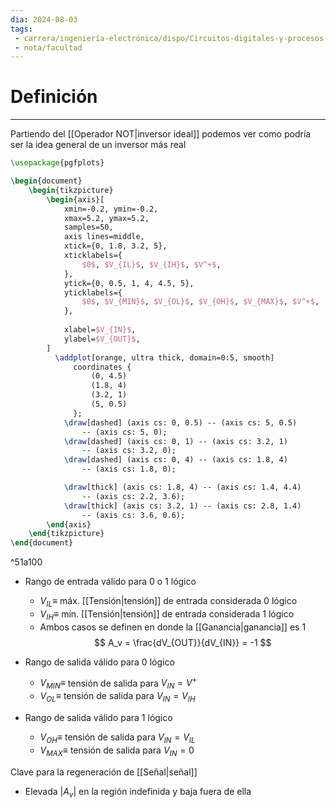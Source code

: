 ```yaml
---
dia: 2024-08-03
tags: 
 - carrera/ingeniería-electrónica/dispo/Circuitos-digitales-y-procesos-de-fabricación-CMOS
 - nota/facultad
---
```

# Definición
---
Partiendo del [[Operador NOT|inversor ideal]] podemos ver como podría ser la idea general de un inversor más real

```tikz
\usepackage{pgfplots}

\begin{document}
	\begin{tikzpicture}
		\begin{axis}[
			xmin=-0.2, ymin=-0.2,
			xmax=5.2, ymax=5.2, 
			samples=50,
			axis lines=middle,
			xtick={0, 1.8, 3.2, 5},
			xticklabels={
				$0$, $V_{IL}$, $V_{IH}$, $V^+$,
			},			
			ytick={0, 0.5, 1, 4, 4.5, 5},
			yticklabels={
				$0$, $V_{MIN}$, $V_{OL}$, $V_{OH}$, $V_{MAX}$, $V^+$,
			},
			
			xlabel=$V_{IN}$,
			ylabel=$V_{OUT}$,
		]
		  \addplot[orange, ultra thick, domain=0:5, smooth] 
			  coordinates { 
				  (0, 4.5) 
				  (1.8, 4) 
				  (3.2, 1)
				  (5, 0.5)
			  };
			\draw[dashed] (axis cs: 0, 0.5) -- (axis cs: 5, 0.5)
				-- (axis cs: 5, 0);
			\draw[dashed] (axis cs: 0, 1) -- (axis cs: 3.2, 1)
				-- (axis cs: 3.2, 0);
			\draw[dashed] (axis cs: 0, 4) -- (axis cs: 1.8, 4)
				-- (axis cs: 1.8, 0);

			\draw[thick] (axis cs: 1.8, 4) -- (axis cs: 1.4, 4.4)
				-- (axis cs: 2.2, 3.6);
			\draw[thick] (axis cs: 3.2, 1) -- (axis cs: 2.8, 1.4)
				-- (axis cs: 3.6, 0.6);
		\end{axis}
	\end{tikzpicture}
\end{document}
```

^51a100

* Rango de entrada válido para $0$ o $1$ lógico
	* $V_{IL} \equiv$ máx. [[Tensión|tensión]] de entrada considerada $0$ lógico
	* $V_{IH} \equiv$ mín. [[Tensión|tensión]] de entrada considerada $1$ lógico
	* Ambos casos se definen en donde la [[Ganancia|ganancia]] es $1$ $$ A_v = \frac{dV_{OUT}}{dV_{IN}} = -1 $$
* Rango de salida válido para $0$ lógico
	* $V_{MIN} \equiv$ tensión de salida para $V_{IN} = V^+$
	* $V_{OL} \equiv$ tensión de salida para $V_{IN} = V_{IH}$
	  
* Rango de salida válido para $1$ lógico
	* $V_{OH} \equiv$ tensión de salida para $V_{IN} = V_{IL}$
	* $V_{MAX} \equiv$ tensión de salida para $V_{IN} = 0$ 

Clave para la regeneración de [[Señal|señal]]
* Elevada $|A_v|$ en la región indefinida y baja fuera de ella